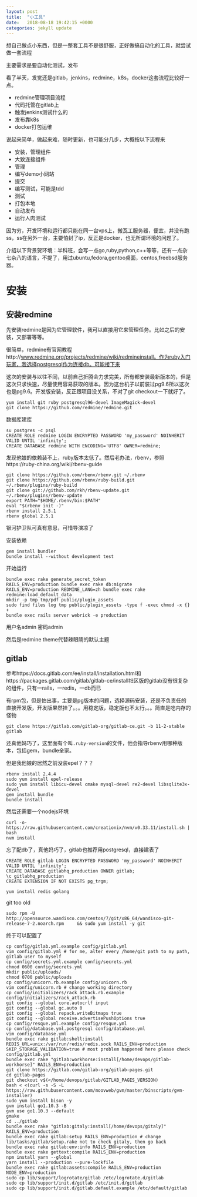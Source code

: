 ```yaml
---
layout: post
title:  "小工具"
date:   2018-08-18 19:42:15 +0000
categories: jekyll update
---
```

想自己做点小东西，但是一整套工具不是很舒服，正好做搞自动化的工具，就尝试做一套流程

主要需求是要自动化测试，发布

看了半天，发觉还是gitlab，jenkins，redmine，k8s，docker这套流程比较好一点。

- redmine管理项目流程
- 代码托管在gitlab上
- 触发jenkins测试什么的
- 发布靠k8s
- docker打包运维

说起来简单，做起来难，随时更新，也可能分几步，大概按以下流程来
- 安装，管理组件
- 大致连接组件
- 管理
- 编写demo小网站
- 提交
- 编写测试，可能是tdd
- 测试
- 打包本地
- 自动发布
- 运行人肉测试

因为穷，开发环境和运行都只能在同一台vps上，搬瓦工服务器，便宜，并没有跑ss，ss在另外一台，主要怕封了ip，反正是docker，也无所谓环境的问题了。

介绍以下背景贺环境：半科班，会写一点go,ruby,python,c++等等，还有一点杂七杂八的语言，不提了，用过ubuntu,fedora,gentoo桌面，centos,freebsd服务器。

# 安装
## 安装redmine
先安装redmine是因为它管理软件，我可以直接用它来管理任务。比如之后的安装，又部署等等。

很简单，redmine有官网教程http://www.redmine.org/projects/redmine/wiki/redmineinstall。作为ruby入门玩家，我选择postgresql作为连接db。可能接下来

这次的安装与以往不同，以前自己折腾会力求完美，所有都安装最新版本的，但是这次只求快速，尽量使用容易获取的版本。因为这台机子以前装过pg9.6所以这次也是pg9.6。开发版安装，反正跟项目没关系，不对了git checkout一下就好了。

```
yum install git ruby postgresql96-devel ImageMagick-devel
git clone https://github.com/redmine/redmine.git
```

数据库建库

```
su postgres -c psql
CREATE ROLE redmine LOGIN ENCRYPTED PASSWORD 'my_password' NOINHERIT VALID UNTIL 'infinity';
CREATE DATABASE redmine WITH ENCODING='UTF8' OWNER=redmine;
```

发现他娘的依赖装不上，ruby版本太低了。然后老办法，rbenv，参照https://ruby-china.org/wiki/rbenv-guide
```
git clone https://github.com/rbenv/rbenv.git ~/.rbenv
git clone https://github.com/rbenv/ruby-build.git ~/.rbenv/plugins/ruby-build
git clone git://github.com/rkh/rbenv-update.git ~/.rbenv/plugins/rbenv-update
export PATH="$HOME/.rbenv/bin:$PATH"
eval "$(rbenv init -)"
rbenv install 2.5.1
rbenv global 2.5.1
```

银河护卫队可真有意思，可惜导演凉了

安装依赖
```
gem install bundler
bundle install --without development test
```

开始运行
```
bundle exec rake generate_secret_token
RAILS_ENV=production bundle exec rake db:migrate
RAILS_ENV=production REDMINE_LANG=zh bundle exec rake redmine:load_default_data
mkdir -p tmp tmp/pdf public/plugin_assets
sudo find files log tmp public/plugin_assets -type f -exec chmod -x {} +
bundle exec rails server webrick -e production
```

用户名admin 密码admin

然后是redmine theme代替辣眼睛的默认主题

## gitlab
参考https://docs.gitlab.com/ee/install/installation.html和https://packages.gitlab.com/gitlab/gitlab-ce/install社区版的gitlab没有很复杂的组件，只有一rails，一redis，一db而已

有rpm包，但是怕出事，主要是pg版本的问题，选择源码安装，还是不负责任的直接开发版，开发版果然挂了。。。用稳定版，稳定版也不太行。。。简直是吃内存的怪物

```
git clone https://gitlab.com/gitlab-org/gitlab-ce.git -b 11-2-stable gitlab
```

还真他妈巧了，这里面有个叫`.ruby-version`的文件，他会指导rbenv用哪种版本，包括gem，bundle全家。

但是我他娘的居然之前没装epel？？？
```
rbenv install 2.4.4
sudo yum install epel-release
sudo yum install libicu-devel cmake mysql-devel re2-devel libsqlite3x-devel
gem install bundle
bundle install
```

然后还需要一个nodejs环境
```
curl -o- https://raw.githubusercontent.com/creationix/nvm/v0.33.11/install.sh | bash
nvm install
```

忘了配db了，真他妈巧了，gitlab也推荐用postgresql，直接建表了
```
CREATE ROLE gitlab LOGIN ENCRYPTED PASSWORD 'my_password' NOINHERIT VALID UNTIL 'infinity';
CREATE DATABASE gitlabhq_production OWNER gitlab;
\c gitlabhq_production
CREATE EXTENSION IF NOT EXISTS pg_trgm;
```

```
yum install redis golang
```
git too old
```
sudo rpm -U http://opensource.wandisco.com/centos/7/git/x86_64/wandisco-git-release-7-2.noarch.rpm     && sudo yum install -y git
```
终于可以配置了
```
cp config/gitlab.yml.example config/gitlab.yml
vim config/gitlab.yml # for me, alter every /home/git path to my path, gitlab user to myself
cp config/secrets.yml.example config/secrets.yml
chmod 0600 config/secrets.yml
mkdir public/uploads/
chmod 0700 public/uploads
cp config/unicorn.rb.example config/unicorn.rb
vim config/unicorn.rb # change working directory
cp config/initializers/rack_attack.rb.example config/initializers/rack_attack.rb
git config --global core.autocrlf input
git config --global gc.auto 0
git config --global repack.writeBitmaps true
git config --global receive.advertisePushOptions true
cp config/resque.yml.example config/resque.yml
cp config/database.yml.postgresql config/database.yml
vim config/database.yml
bundle exec rake gitlab:shell:install REDIS_URL=unix:/var/run/redis/redis.sock RAILS_ENV=production SKIP_STORAGE_VALIDATION=true # most problem happened here please check config/gitlab.yml
bundle exec rake "gitlab:workhorse:install[/home/devops/gitlab-workhorse]" RAILS_ENV=production
git clone https://gitlab.com/gitlab-org/gitlab-pages.git
cd gitlab-pages
git checkout v$(</home/devops/gitlab/GITLAB_PAGES_VERSION)
bash < <(curl -s -S -L https://raw.githubusercontent.com/moovweb/gvm/master/binscripts/gvm-installer)
sudo yum install bison -y
gvm install go1.10.3 -B
gvm use go1.10.3 --default
gmake
cd ../gitlab
bundle exec rake "gitlab:gitaly:install[/home/devops/gitaly]" RAILS_ENV=production
bundle exec rake gitlab:setup RAILS_ENV=production # change lib/tasks/gitlab/setup.rake not to check gitaly, then go back
bundle exec rake gitlab:env:info RAILS_ENV=production
bundle exec rake gettext:compile RAILS_ENV=production
npm install yarn --global
yarn install --production --pure-lockfile
bundle exec rake gitlab:assets:compile RAILS_ENV=production NODE_ENV=production
sudo cp lib/support/logrotate/gitlab /etc/logrotate.d/gitlab
sudo cp lib/support/init.d/gitlab /etc/init.d/gitlab
sudo cp lib/support/init.d/gitlab.default.example /etc/default/gitlab
```






